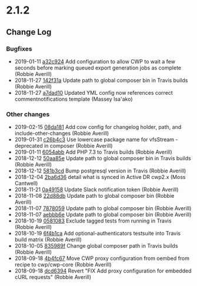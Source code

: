 # 2.1.2

<!--- Changes below this line will be automatically regenerated -->

## Change Log

### Bugfixes

 * 2019-01-11 [a32c924](https://github.com/silverstripe/cwp/commit/a32c924a7038814200730e14b72d10165f4a0c3a) Add configuration to allow CWP to wait a few seconds before marking queued export generation jobs as complete (Robbie Averill)
 * 2018-11-27 [142f31a](https://github.com/silverstripe/recipe-blog/commit/142f31a37bdc26243b9fce6a1149e4b8f7230423) Update path to global composer bin in Travis builds (Robbie Averill)
 * 2018-11-27 [a7dad10](https://github.com/silverstripe/recipe-blog/commit/a7dad1080c758c1d947e73e44a8fa8a3a87c5e64) Updated YML config now references correct commentnotifications template (Massey Isa'ako)

### Other changes

 * 2019-02-15 [08da181](https://github.com/silverstripe/cwp-recipe-kitchen-sink/commit/08da181f030a2bae360d057bd650caa29549c20d) Add cow config for changelog holder, path, and include-other-changes (Robbie Averill)
 * 2019-01-31 [c26b4c3](https://github.com/silverstripe/cwp-recipe-kitchen-sink/commit/c26b4c300eeeea6954084d3bb964515297c6cb61) Use lowercase package name for vfsStream - deprecated in composer (Robbie Averill)
 * 2019-01-11 [6054abb](https://github.com/silverstripe/cwp/commit/6054abb7150a163560ee3f298650937b054e6753) Add PHP 7.3 to Travis builds (Robbie Averill)
 * 2018-12-12 [50aa85e](https://github.com/silverstripe/recipe-authoring-tools/commit/50aa85eb4c6f774d5d734c7dede2910fb1e03cd3) Update path to global composer bin in Travis builds (Robbie Averill)
 * 2018-12-12 [581b3cd](https://github.com/silverstripe/recipe-blog/commit/581b3cda50f17664cee9f0bd4296e8482b689af4) Bump postgresql version in Travis (Robbie Averill)
 * 2018-12-04 [2ba6d36](https://github.com/silverstripe/cwp/commit/2ba6d36c5d040ab71622cb8dd2721e3f9456f65c) detail what is synced in Active DR cwp2.x (Moss Cantwell)
 * 2018-11-21 [0a49158](https://github.com/silverstripe/cwp-recipe-kitchen-sink/commit/0a49158a09659a95ca4663e11ad36c814f0d7a0b) Update Slack notification token (Robbie Averill)
 * 2018-11-08 [22d88db](https://github.com/silverstripe/recipe-authoring-tools/commit/22d88db5050713990ff2262505b2390f97b89854) Update path to global composer bin (Robbie Averill)
 * 2018-11-07 [7878059](https://github.com/silverstripe/cwp-recipe-cms/commit/7878059afaed9bfcae2fdddcae987df699d914cf) Update path to global composer bin (Robbie Averill)
 * 2018-11-07 [aebbb6e](https://github.com/silverstripe/cwp-recipe-core/commit/aebbb6e06b525edbe3b037371f3bebb6f3f2525b) Update path to global composer bin (Robbie Averill)
 * 2018-10-19 [0581083](https://github.com/silverstripe/cwp-recipe-kitchen-sink/commit/058108312ec5d612c0e90e688bf4d0f11b0bf509) Exclude tagged tests from running in Travis (Robbie Averill)
 * 2018-10-19 [6f4b1ca](https://github.com/silverstripe/cwp-recipe-kitchen-sink/commit/6f4b1cac92a093839816f2e79824278f806a28c7) Add optional-authenticators testsuite into Travis build matrix (Robbie Averill)
 * 2018-10-05 [835989f](https://github.com/silverstripe/cwp-recipe-kitchen-sink/commit/835989f00e9570348512a6a335cf127419576fd8) Change global composer path in Travis builds (Robbie Averill)
 * 2018-09-18 [4b4fc67](https://github.com/silverstripe/cwp-core/commit/4b4fc6778c0ce7e204c1f534ec8f01b0550930a7) Move CWP proxy configuration from oembed from recipe to cwp/cwp-core (Robbie Averill)
 * 2018-09-18 [dcd6394](https://github.com/silverstripe/cwp-recipe-cms/commit/dcd6394f74342cd8177567c5b66ca83cbadaca82) Revert "FIX Add proxy configuration for embedded cURL requests" (Robbie Averill)

